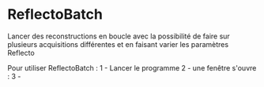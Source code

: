 # ReflectoBatch
Lancer des reconstructions en boucle avec la possibilité de faire sur plusieurs acquisitions différentes et en faisant varier les paramètres Reflecto

Pour utiliser ReflectoBatch : 
1 - Lancer le programme
2 - une fenêtre s'ouvre :
3 - 
